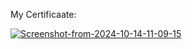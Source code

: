 My Certificaate:

<a href="https://ibb.co.com/dKLPbzh"><img src="https://i.ibb.co.com/PC9cTfS/Screenshot-from-2024-10-14-11-09-15.png" alt="Screenshot-from-2024-10-14-11-09-15" border="0"></a>
